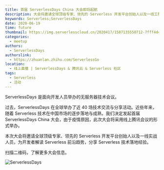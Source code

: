 ```yaml
---
title: 首届 ServerlessDays China 大会即将起航
description: 大会将邀请全球顶级专家、领先的 Serverless 开发平台创始人以及一线工程师，为开发者解读 Serverless 前沿趋势和技术落地经验！
keywords: Serverless;ServerlessDays
date: 2020-06-19
time: future
thumbnail: https://img.serverlesscloud.cn/2020417/1587135550712-7fff4d46d771485c3e5648fded8e374.png
categories:
  - meetup
authors:
  - ServerlessDays
authorslink: 
  - https://zhuanlan.zhihu.com/ServerlessGo
location: 
  - 线上直播 | ServerlessDays & 腾讯云 & Serverless 社区
tags:
  - Serverless
  - 活动  
---
```


ServerlessDays 是面向开发人员举办的无服务器技术会议。

过去，ServerlessDays 在全球举办了近 40 场技术交流与分享活动。近些年来，随着 Serverless 技术在中国市场的逐步落地与成熟，我们决定发起首届 ServerlessDays China 大会，由于疫情原因，此次大会将采用线上腾讯会议的形式举办。

本次大会将邀请全球顶级专家、领先的 Serverless 开发平台创始人以及一线实战人员，为开发者解读 Serverless 前沿趋势，分享 Serverless 技术落地经验。

扫描二维码，了解更多大会信息。

![ServerlessDays](https://img.serverlesscloud.cn/2020417/1587135550712-7fff4d46d771485c3e5648fded8e374.png)

